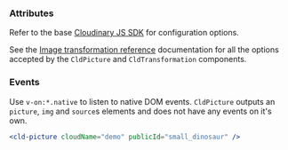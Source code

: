 ### Attributes

Refer to the base [Cloudinary JS SDK](https://github.com/cloudinary/cloudinary_js#configuration) for configuration options.


See the [Image transformation reference](https://cloudinary.com/documentation/image_transformation_reference) documentation for all the options accepted by the `CldPicture` and `CldTransformation` components.


### Events

Use `v-on:*.native` to listen to native DOM events. `CldPicture` outputs an `picture`, `img` and `source`s elements and does not have any events on it's own.

```jsx
<cld-picture cloudName="demo" publicId="small_dinosaur" />
```
